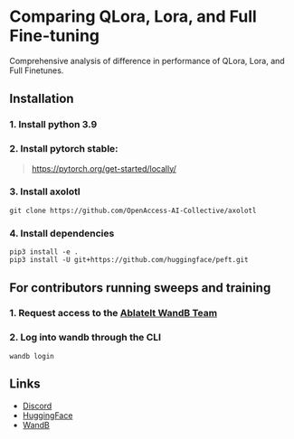 # Comparing QLora, Lora, and Full Fine-tuning 
Comprehensive analysis of difference in performance of QLora, Lora, and Full Finetunes. 

## Installation
### 1. Install python 3.9
### 2. Install pytorch stable:
>https://pytorch.org/get-started/locally/
### 3. Install axolotl
```
git clone https://github.com/OpenAccess-AI-Collective/axolotl
```
### 4. Install dependencies
```
pip3 install -e .
pip3 install -U git+https://github.com/huggingface/peft.git
```
## For contributors running sweeps and training
### 1. Request access to the [AblateIt WandB Team](https://wandb.ai/ablateit)
### 2. Log into wandb through the CLI
    wandb login


## Links
- [Discord](https://discord.gg/HfNctSTJ)
- [HuggingFace](https://huggingface.co/AblateIt)
- [WandB](https://wandb.ai/ablateit)